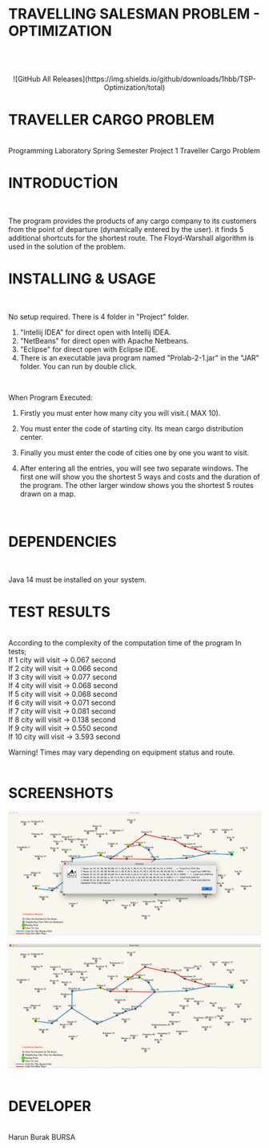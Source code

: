 # TRAVELLING SALESMAN PROBLEM - OPTIMIZATION #
<br/>
<br/>
<br/>

<div align="center" >
 ![GitHub All Releases](https://img.shields.io/github/downloads/1hbb/TSP-Optimization/total)   
             
</div>




# TRAVELLER CARGO PROBLEM #

<br/>
Programming Laboratory Spring Semester Project 1 Traveller Cargo Problem 
<br/>

# INTRODUCTİON #
<br/>

The program provides the products of any cargo company to its customers from the point of departure (dynamically entered by the user).
it finds 5 additional shortcuts for the shortest route. The Floyd-Warshall algorithm is used in the solution of the problem.
<br/>



# INSTALLING & USAGE #
<br/>

No setup required. There is 4 folder in "Project" folder.

1) "Intellij IDEA" for direct open with Intellij IDEA.
2) "NetBeans" for direct open with Apache Netbeans.
3) "Eclipse" for direct open with Eclipse IDE.
4) There is an executable java program named "Prolab-2-1.jar" in the "JAR" folder. 
   You can run by double click.

<br/>


When Program Executed:
1) Firstly you must enter how many city you will visit.( MAX 10).  

2) You must enter the code of starting city. Its mean cargo distribution center.

3) Finally you must enter the code of cities one by one you want to visit.

4) After entering all the entries, you will see two separate windows.
   The first one will show you the shortest 5 ways and costs and the duration of the program.
   The other larger window shows you the shortest 5 routes drawn on a map.
<br/>



# DEPENDENCIES #
<br/>

Java 14 must be installed on your system. 
<br/>


# TEST RESULTS #
<br/>
According to the complexity of the computation time of the program In tests;
<br/>
If 1 city will visit -> 0.067 second <br/>
If 2 city will visit -> 0.066 second <br/>
If 3 city will visit -> 0.077 second <br/>
If 4 city will visit -> 0.068 second <br/>
If 5 city will visit -> 0.068 second <br/>
If 6 city will visit -> 0.071 second <br/>
If 7 city will visit -> 0.081 second <br/>
If 8 city will visit -> 0.138 second <br/>
If 9 city will visit -> 0.550 second <br/>
If 10 city will visit -> 3.593 second <br/>

Warning! Times may vary depending on equipment status and route.
<br/>
<br/>

# SCREENSHOTS #

![Alt text](https://github.com/1hbb/TSP-Optimization/blob/master/screenshots/Ekran%20Resmi%202020-05-22%2013.20.08.png "1")
<br/>

![Alt text](https://github.com/1hbb/TSP-Optimization/blob/master/screenshots/Ekran%20Resmi%202020-05-22%2013.20.27.png "2")
<br/>
<br/>
# DEVELOPER #
<br/>
Harun Burak BURSA
